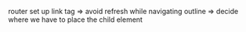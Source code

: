 router set up
link tag => avoid refresh while navigating
outline => decide where we have to place the child element
